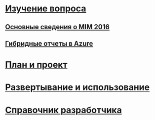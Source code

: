 # [Изучение вопроса](microsoft-identity-manager-2016.md)
## [Основные сведения о MIM 2016](microsoft-identity-manager-2016.md)
## [Гибридные отчеты в Azure](identity-manager-hybrid-reporting-azure.md)
# [План и проект](/microsoft-identity-manager/PlanDesign/microsoft-identity-manager-2016-supported-platforms)
# [Развертывание и использование](/microsoft-identity-manager/DeployUse/microsoft-identity-manager-deploy)
# [Справочник разработчика](/microsoft-identity-manager/reference/microsoft-identity-manager-2016-developer-reference)


<!--HONumber=Mar16_HO5-->


